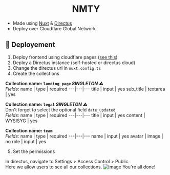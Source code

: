 <h1 align="center">NMTY</h1>

- Made using [Nuxt](https://nuxt.com) & [Directus](https://directus.io)
- Deploy over Cloudflare Global Network

## 🔧 Deployement
1. Deploy frontend using cloudflare pages ([see this](https://nitro.unjs.io/deploy/providers/cloudflare))
2. Deploy a Directus instance (self-hosted or directus cloud)
3. Change the directus url in `nuxt.config.ts`
4. Create the collections

**Collection name: `landing_page` *SINGLETON ⚠️* <br>**
*Fields:*
name | type | required
---|---|---
title | input | yes
sub_title | textarea | yes

**Collection name: `legal` *SINGLETON ⚠️* <br>**
Don't forget to select the optional field `date_updated` <br>
*Fields:*
name | type | required
---|---|---
title | input | yes
content | WYSISYG | yes

**Collection name: `team` <br>**
*Fields:*
name | type | required
---|---|---
name | input | yes
avatar | image | no
role | input | yes

5. Set the permissions <br>

In directus, navigate to Settings > Access Control > Public. <br>
Here we allow users to see all our collections.
![image](https://i.imgur.com/ZAwaHUU.png)
You're all done!
